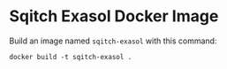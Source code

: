 Sqitch Exasol Docker Image
==========================

Build an image named `sqitch-exasol` with this command:

    docker build -t sqitch-exasol .
